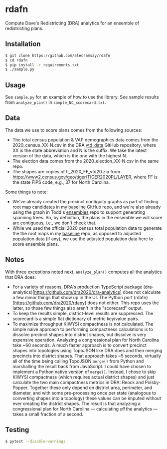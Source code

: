 # rdafn

Compute Dave's Redistricting (DRA) analytics for an ensemble of redistricting plans.

## Installation

```bash
$ git clone https://github.com/alecramsay/rdafn
$ cd rdafn
$ pip install -r requirements.txt
$ ./sample.py
```

## Usage

See `sample.py` for an example of how to use the library.
See sample results from `analyze_plan()` in `sample_NC_scorecard.txt`.

## Data

The data we use to score plans comes from the following sources:

-   The total census population & VAP demographics data comes from the 2020_census_XX-N.csv
    in the DRA [vtd_data](https://github.com/dra2020/vtd_data) GitHub repository, 
    where XX is the state abbreviation and N is the suffix.
    We take the latest version of the data, which is the one with the highest N.
-   The election data comes from the 2020_election_XX-N.csv in the same repo.
-   The shapes are copies of tl_2020_FF_vtd20.zip from https://www2.census.gov/geo/tiger/TIGER2020PL/LAYER, 
    where FF is the state FIPS code, e.g., 37 for North Carolina.

Some things to note:

-   We've already created the precinct contiguity graphs as part of finding root map candidates
    in my [baseline](https://github.com/alecramsay/baseline) GitHub repo,
    and we're also already using the graph in Todd's [ensembles](https://github.com/proebsting/ensembles) repo
    to support generating spanning trees.
    So, by definition, the plans in the ensemble we will score are contiguous,
    i.e., we don't check that.
-   While we used the official 2020 census total population data 
    to generate the the root maps in my [baseline](https://github.com/alecramsay/baseline) repo,
    as opposed to adjusted population data (if any), 
    we use the adjusted population data here to score ensemble plans.

## Notes

With three exceptions noted next, `analyze_plan()` computes all the analytics that DRA does:

-   For a variety of reasons, DRA's production TypeScript package 
    (dra-analytics)[https://github.com/dra2020/dra-analytics] 
    does not calculate a few minor things that show up in the UI. 
    The Python port (rdafn)[https://github.com/dra2020/rdapy] does not either.
    This repo uses the latter, so those few things also aren't in the "scorecard" output.
-   To keep the results simple, district-level results are suppressed. The scorecard is a simple flat
    dictionary of metric key/value pairs.
-   To maximize throughput KIWYSI compactness is not calculated. The simple naive approach to performing
    compactness calculations is to dissolve precinct shapes into district shapes, but dissolve is very
    expensive operation. Analyzing a congressional plan for North Carolina take ~60 seconds. A much 
    faster approach is to convert precinct shapes into topologies using TopoJSON like DRA does and then
    merging precincts into district shapes. That approach takes ~5 seconds, virtually all of the time
    being calling TopoJSON `merge()` from Python and marshalling the result back from JavaScript. I could
    have chosen to implement a Python native version of `merge()`. Instead, I chose to skip KIWYSI 
    compactness (which requires actual district shapes) and just calculate the two main compactness
    metrics in DRA: Reock and Polsby-Popper. Together these only depend on district area, perimeter, and
    diameter, and with some pre-processing once per state (analogous to converting shapes into a topology)
    these values can be imputed without ever creating the district shapes. The result is that analyzing
    a congressional plan for North Carolina &#8212; calculating *all* the analytics &#8212; takes a small fraction
    of a second.

## Testing

```bash
$ pytest --disable-warnings
```